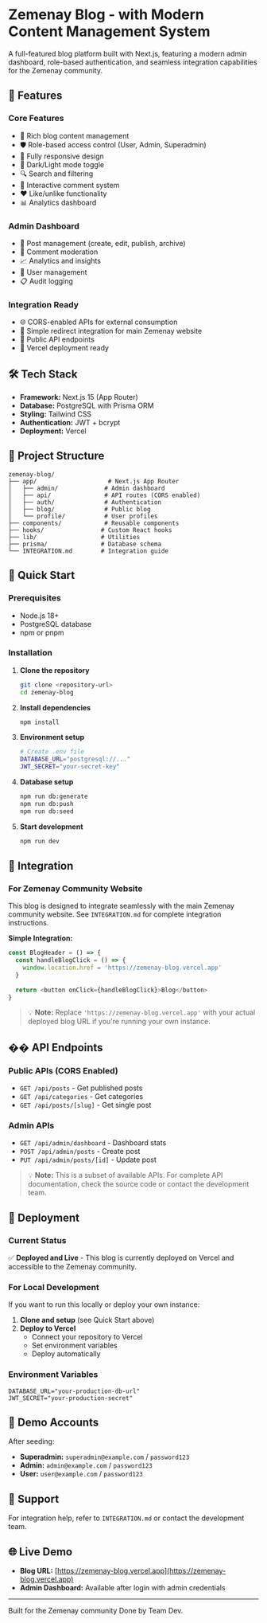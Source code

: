 # Zemenay Blog - with Modern Content Management System

A full-featured blog platform built with Next.js, featuring a modern admin dashboard, role-based authentication, and seamless integration capabilities for the Zemenay community.

## 🚀 Features

### **Core Features**
- 📝 Rich blog content management
- 🛡️ Role-based access control (User, Admin, Superadmin)
- 📱 Fully responsive design
- 🌙 Dark/Light mode toggle
- 🔍 Search and filtering
- 💬 Interactive comment system
- ❤️ Like/unlike functionality
- 📊 Analytics dashboard

### **Admin Dashboard**
- 📝 Post management (create, edit, publish, archive)
- 💬 Comment moderation
- 📈 Analytics and insights
- 👥 User management
- 📋 Audit logging

### **Integration Ready**
- 🌐 CORS-enabled APIs for external consumption
- 🔗 Simple redirect integration for main Zemenay website
- 📡 Public API endpoints
- 🚀 Vercel deployment ready

## 🛠️ Tech Stack

- **Framework:** Next.js 15 (App Router)
- **Database:** PostgreSQL with Prisma ORM
- **Styling:** Tailwind CSS
- **Authentication:** JWT + bcrypt
- **Deployment:** Vercel

## 📁 Project Structure

```
zemenay-blog/
├── app/                    # Next.js App Router
│   ├── admin/             # Admin dashboard
│   ├── api/               # API routes (CORS enabled)
│   ├── auth/              # Authentication
│   ├── blog/              # Public blog
│   └── profile/           # User profiles
├── components/            # Reusable components
├── hooks/                # Custom React hooks
├── lib/                  # Utilities
├── prisma/               # Database schema
└── INTEGRATION.md        # Integration guide
```

## 🚀 Quick Start

### Prerequisites
- Node.js 18+
- PostgreSQL database
- npm or pnpm

### Installation

1. **Clone the repository**
   ```bash
   git clone <repository-url>
   cd zemenay-blog
   ```

2. **Install dependencies**
   ```bash
   npm install
   ```

3. **Environment setup**
   ```bash
   # Create .env file
   DATABASE_URL="postgresql://..."
   JWT_SECRET="your-secret-key"
   ```

4. **Database setup**
   ```bash
   npm run db:generate
   npm run db:push
   npm run db:seed
   ```

5. **Start development**
   ```bash
   npm run dev
   ```

## 🔗 Integration

### For Zemenay Community Website

This blog is designed to integrate seamlessly with the main Zemenay community website. See `INTEGRATION.md` for complete integration instructions.

**Simple Integration:**
```typescript
const BlogHeader = () => {
  const handleBlogClick = () => {
    window.location.href = 'https://zemenay-blog.vercel.app'
  }
  
  return <button onClick={handleBlogClick}>Blog</button>
}
```

> 💡 **Note:** Replace `'https://zemenay-blog.vercel.app'` with your actual deployed blog URL if you're running your own instance.

## �� API Endpoints

### Public APIs (CORS Enabled)
- `GET /api/posts` - Get published posts
- `GET /api/categories` - Get categories  
- `GET /api/posts/[slug]` - Get single post

### Admin APIs
- `GET /api/admin/dashboard` - Dashboard stats
- `POST /api/admin/posts` - Create post
- `PUT /api/admin/posts/[id]` - Update post

> 💡 **Note:** This is a subset of available APIs. For complete API documentation, check the source code or contact the development team.

## 🚀 Deployment

### Current Status
✅ **Deployed and Live** - This blog is currently deployed on Vercel and accessible to the Zemenay community.

### For Local Development
If you want to run this locally or deploy your own instance:

1. **Clone and setup** (see Quick Start above)
2. **Deploy to Vercel**
   - Connect your repository to Vercel
   - Set environment variables
   - Deploy automatically

### Environment Variables
```env
DATABASE_URL="your-production-db-url"
JWT_SECRET="your-production-secret"
```

## 👥 Demo Accounts

After seeding:
- **Superadmin:** `superadmin@example.com` / `password123`
- **Admin:** `admin@example.com` / `password123`
- **User:** `user@example.com` / `password123`

## 🤝 Support

For integration help, refer to `INTEGRATION.md` or contact the development team.

## 🌐 Live Demo

- **Blog URL:** [https://zemenay-blog.vercel.app](https://zemenay-blog.vercel.app)
- **Admin Dashboard:** Available after login with admin credentials

---

Built for the Zemenay community Done by Team Dev.